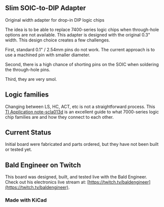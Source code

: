 ## Slim SOIC-to-DIP Adapter
Original width adapter for drop-in DIP logic chips

The idea is to be able to replace 7400-series logic chips when through-hole options are not available. This adapter is designed with the original 0.3" width. This design choice creates a few challenges.

First, standard 0.1" / 2.54mm pins do not work. The current approach is to use a machined pin with smaller diameter.

Second, there is a high chance of shorting pins on the SOIC when soldering the through-hole pins.

Third, they are very smol.

## Logic families
Changing between LS, HC, ACT, etc is not a straightforward process. This [TI Application note-scla013d](https://www.ti.com/lit/ug/scla013d/scla013d.pdf?ts=1604776112365) is an excellent guide to what 7000-series logic chip families are and how they connect to each other.

## Current Status
Initial board were fabricated and parts ordered, but they have not been built or tested yet.

## Bald Engineer on Twitch
This board was designed, built, and tested live with the Bald Engineer. Check out his electronics live stream at: [https://twitch.tv/baldengineer](https://twitch.tv/baldengineer).

### Made with KiCad
